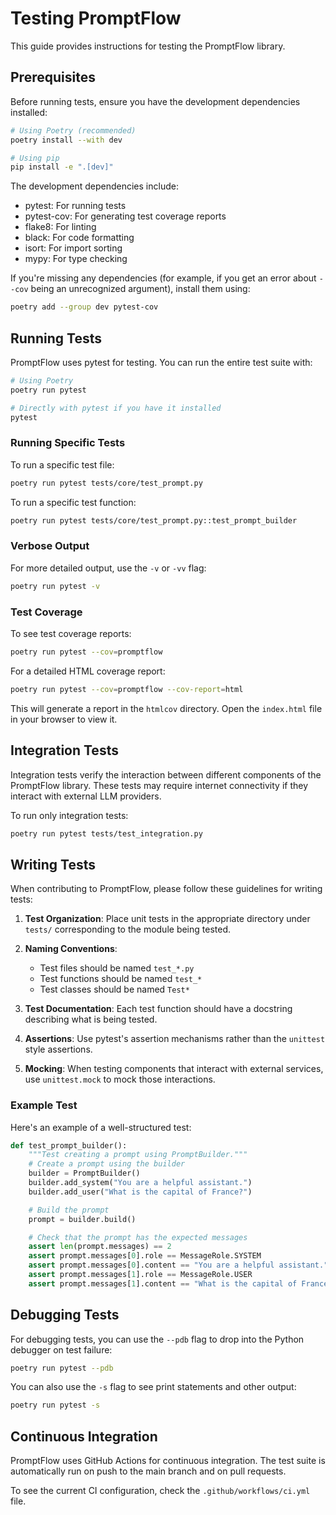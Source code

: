 # Testing PromptFlow

This guide provides instructions for testing the PromptFlow library.

## Prerequisites

Before running tests, ensure you have the development dependencies installed:

```bash
# Using Poetry (recommended)
poetry install --with dev

# Using pip
pip install -e ".[dev]"
```

The development dependencies include:
- pytest: For running tests
- pytest-cov: For generating test coverage reports
- flake8: For linting
- black: For code formatting
- isort: For import sorting
- mypy: For type checking

If you're missing any dependencies (for example, if you get an error about `--cov` being an unrecognized argument), install them using:

```bash
poetry add --group dev pytest-cov
```

## Running Tests

PromptFlow uses pytest for testing. You can run the entire test suite with:

```bash
# Using Poetry
poetry run pytest

# Directly with pytest if you have it installed
pytest
```

### Running Specific Tests

To run a specific test file:

```bash
poetry run pytest tests/core/test_prompt.py
```

To run a specific test function:

```bash
poetry run pytest tests/core/test_prompt.py::test_prompt_builder
```

### Verbose Output

For more detailed output, use the `-v` or `-vv` flag:

```bash
poetry run pytest -v
```

### Test Coverage

To see test coverage reports:

```bash
poetry run pytest --cov=promptflow
```

For a detailed HTML coverage report:

```bash
poetry run pytest --cov=promptflow --cov-report=html
```

This will generate a report in the `htmlcov` directory. Open the `index.html` file in your browser to view it.

## Integration Tests

Integration tests verify the interaction between different components of the PromptFlow library. These tests may require internet connectivity if they interact with external LLM providers.

To run only integration tests:

```bash
poetry run pytest tests/test_integration.py
```

## Writing Tests

When contributing to PromptFlow, please follow these guidelines for writing tests:

1. **Test Organization**: Place unit tests in the appropriate directory under `tests/` corresponding to the module being tested.

2. **Naming Conventions**: 
   - Test files should be named `test_*.py`
   - Test functions should be named `test_*`
   - Test classes should be named `Test*`

3. **Test Documentation**: Each test function should have a docstring describing what is being tested.

4. **Assertions**: Use pytest's assertion mechanisms rather than the `unittest` style assertions.

5. **Mocking**: When testing components that interact with external services, use `unittest.mock` to mock those interactions.

### Example Test

Here's an example of a well-structured test:

```python
def test_prompt_builder():
    """Test creating a prompt using PromptBuilder."""
    # Create a prompt using the builder
    builder = PromptBuilder()
    builder.add_system("You are a helpful assistant.")
    builder.add_user("What is the capital of France?")

    # Build the prompt
    prompt = builder.build()

    # Check that the prompt has the expected messages
    assert len(prompt.messages) == 2
    assert prompt.messages[0].role == MessageRole.SYSTEM
    assert prompt.messages[0].content == "You are a helpful assistant."
    assert prompt.messages[1].role == MessageRole.USER
    assert prompt.messages[1].content == "What is the capital of France?"
```

## Debugging Tests

For debugging tests, you can use the `--pdb` flag to drop into the Python debugger on test failure:

```bash
poetry run pytest --pdb
```

You can also use the `-s` flag to see print statements and other output:

```bash
poetry run pytest -s
```

## Continuous Integration

PromptFlow uses GitHub Actions for continuous integration. The test suite is automatically run on push to the main branch and on pull requests.

To see the current CI configuration, check the `.github/workflows/ci.yml` file. 
